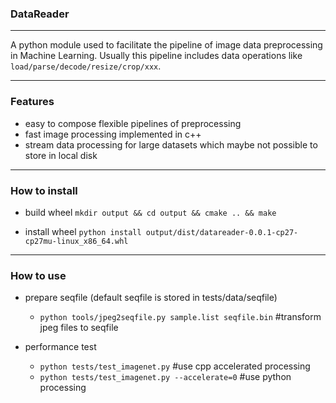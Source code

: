 ### DataReader
---
A python module used to facilitate the pipeline of image data preprocessing in Machine Learning.
Usually this pipeline includes data operations like `load/parse/decode/resize/crop/xxx`.

---

### Features
  * easy to compose flexible pipelines of preprocessing
  * fast image processing implemented in c++
  * stream data processing for large datasets which maybe not possible to store in local disk

---
### How to install

  * build wheel
    `mkdir output && cd output && cmake .. && make`

  * install wheel
    `python install output/dist/datareader-0.0.1-cp27-cp27mu-linux_x86_64.whl`

---
### How to use

  * prepare seqfile (default seqfile is stored in tests/data/seqfile)
    - `python tools/jpeg2seqfile.py sample.list seqfile.bin` #transform jpeg files to seqfile
    
  * performance test
    - `python tests/test_imagenet.py` #use cpp accelerated processing
    - `python tests/test_imagenet.py --accelerate=0` #use python processing
